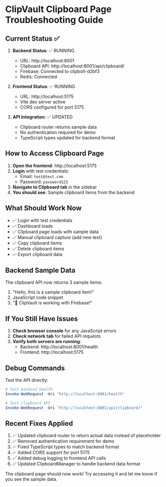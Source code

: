 # ClipVault Clipboard Page Troubleshooting Guide

## Current Status ✅

1. **Backend Status**: ✅ RUNNING
   - URL: http://localhost:8001
   - Clipboard API: http://localhost:8001/api/clipboard/
   - Firebase: Connected to clipbolt-d2bf3
   - Redis: Connected

2. **Frontend Status**: ✅ RUNNING  
   - URL: http://localhost:5175
   - Vite dev server active
   - CORS configured for port 5175

3. **API Integration**: ✅ UPDATED
   - Clipboard router returns sample data
   - No authentication required for demo
   - TypeScript types updated for backend format

## How to Access Clipboard Page

1. **Open the frontend**: http://localhost:5175
2. **Login** with test credentials:
   - Email: `test@test.com`
   - Password: `password123`
3. **Navigate to Clipboard tab** in the sidebar
4. **You should see**: Sample clipboard items from the backend

## What Should Work Now

- ✅ Login with test credentials
- ✅ Dashboard loads
- ✅ Clipboard page loads with sample data
- ✅ Manual clipboard capture (add new text)
- ✅ Copy clipboard items 
- ✅ Delete clipboard items
- ✅ Export clipboard data

## Backend Sample Data

The clipboard API now returns 3 sample items:
1. "Hello, this is a sample clipboard item!"
2. JavaScript code snippet
3. "🚀 ClipVault is working with Firebase!"

## If You Still Have Issues

1. **Check browser console** for any JavaScript errors
2. **Check network tab** for failed API requests
3. **Verify both servers are running**:
   - Backend: http://localhost:8001/health
   - Frontend: http://localhost:5175

## Debug Commands

Test the API directly:
```powershell
# Test backend health
Invoke-WebRequest -Uri "http://localhost:8001/health"

# Test clipboard API
Invoke-WebRequest -Uri "http://localhost:8001/api/clipboard/"
```

## Recent Fixes Applied

1. ✅ Updated clipboard router to return actual data instead of placeholder
2. ✅ Removed authentication requirement for demo
3. ✅ Fixed TypeScript types to match backend format
4. ✅ Added CORS support for port 5175
5. ✅ Added debug logging to frontend API calls
6. ✅ Updated ClipboardManager to handle backend data format

The clipboard page should now work! Try accessing it and let me know if you see the sample data.
